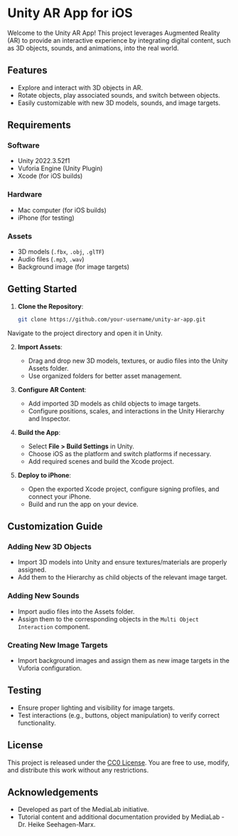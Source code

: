 # Unity AR App for iOS

Welcome to the Unity AR App! This project leverages Augmented Reality (AR) to provide an interactive experience by integrating digital content, such as 3D objects, sounds, and animations, into the real world.

## Features
- Explore and interact with 3D objects in AR.
- Rotate objects, play associated sounds, and switch between objects.
- Easily customizable with new 3D models, sounds, and image targets.

## Requirements

### Software
- Unity 2022.3.52f1
- Vuforia Engine (Unity Plugin)
- Xcode (for iOS builds)

### Hardware
- Mac computer (for iOS builds)
- iPhone (for testing)

### Assets
- 3D models (`.fbx`, `.obj`, `.glTF`)
- Audio files (`.mp3`, `.wav`)
- Background image (for image targets)

## Getting Started

1. **Clone the Repository**:
   ```bash
   git clone https://github.com/your-username/unity-ar-app.git
   
Navigate to the project directory and open it in Unity.

2. **Import Assets**:
   - Drag and drop new 3D models, textures, or audio files into the Unity Assets folder.
   - Use organized folders for better asset management.

3. **Configure AR Content**:
   - Add imported 3D models as child objects to image targets.
   - Configure positions, scales, and interactions in the Unity Hierarchy and Inspector.

4. **Build the App**:
   - Select **File > Build Settings** in Unity.
   - Choose iOS as the platform and switch platforms if necessary.
   - Add required scenes and build the Xcode project.

5. **Deploy to iPhone**:
   - Open the exported Xcode project, configure signing profiles, and connect your iPhone.
   - Build and run the app on your device.

## Customization Guide

### Adding New 3D Objects
- Import 3D models into Unity and ensure textures/materials are properly assigned.
- Add them to the Hierarchy as child objects of the relevant image target.

### Adding New Sounds
- Import audio files into the Assets folder.
- Assign them to the corresponding objects in the `Multi Object Interaction` component.

### Creating New Image Targets
- Import background images and assign them as new image targets in the Vuforia configuration.

## Testing
- Ensure proper lighting and visibility for image targets.
- Test interactions (e.g., buttons, object manipulation) to verify correct functionality.

## License
This project is released under the [CC0 License](https://creativecommons.org/public-domain/cc0/). You are free to use, modify, and distribute this work without any restrictions.

## Acknowledgements
- Developed as part of the MediaLab initiative.
- Tutorial content and additional documentation provided by MediaLab - Dr. Heike Seehagen-Marx.

